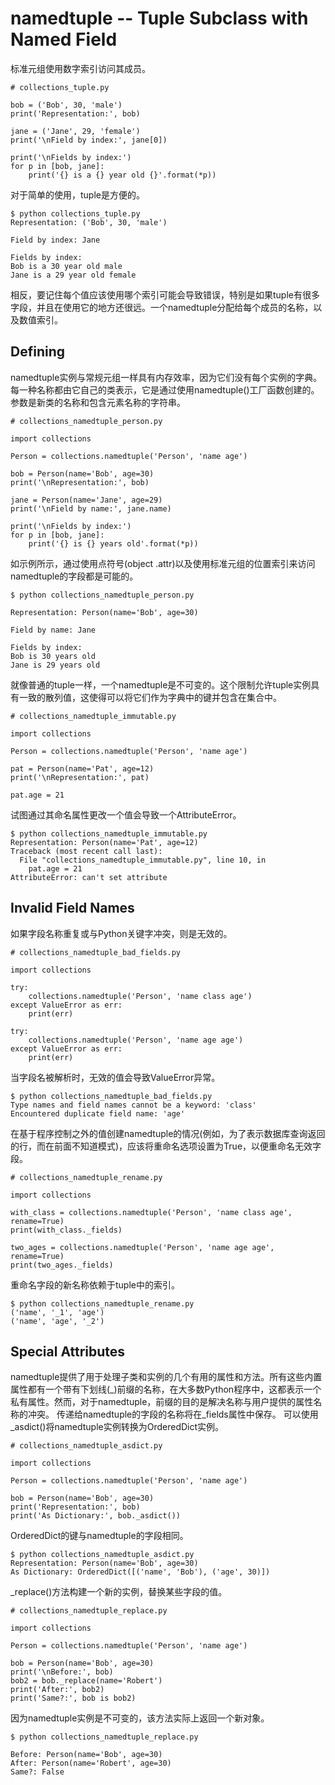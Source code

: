 # namedtuple -- Tuple Subclass with Named Field
标准元组使用数字索引访问其成员。
<pre><code># collections_tuple.py

bob = ('Bob', 30, 'male')
print('Representation:', bob)

jane = ('Jane', 29, 'female')
print('\nField by index:', jane[0])

print('\nFields by index:')
for p in [bob, jane]:
    print('{} is a {} year old {}'.format(*p))</pre></code>
对于简单的使用，tuple是方便的。
<pre><code>$ python collections_tuple.py
Representation: ('Bob', 30, 'male')

Field by index: Jane

Fields by index:
Bob is a 30 year old male
Jane is a 29 year old female</pre></code>
相反，要记住每个值应该使用哪个索引可能会导致错误，特别是如果tuple有很多字段，并且在使用它的地方还很远。一个namedtuple分配给每个成员的名称，以及数值索引。
## Defining
namedtuple实例与常规元组一样具有内存效率，因为它们没有每个实例的字典。每一种名称都由它自己的类表示，它是通过使用namedtuple()工厂函数创建的。参数是新类的名称和包含元素名称的字符串。
<pre><code># collections_namedtuple_person.py

import collections

Person = collections.namedtuple('Person', 'name age')

bob = Person(name='Bob', age=30)
print('\nRepresentation:', bob)

jane = Person(name='Jane', age=29)
print('\nField by name:', jane.name)

print('\nFields by index:')
for p in [bob, jane]:
    print('{} is {} years old'.format(*p))</pre></code>
如示例所示，通过使用点符号(object .attr)以及使用标准元组的位置索引来访问namedtuple的字段都是可能的。
<pre><code>$ python collections_namedtuple_person.py

Representation: Person(name='Bob', age=30)

Field by name: Jane

Fields by index:
Bob is 30 years old
Jane is 29 years old</pre></code>
就像普通的tuple一样，一个namedtuple是不可变的。这个限制允许tuple实例具有一致的散列值，这使得可以将它们作为字典中的键并包含在集合中。
<pre><code># collections_namedtuple_immutable.py

import collections

Person = collections.namedtuple('Person', 'name age')

pat = Person(name='Pat', age=12)
print('\nRepresentation:', pat)

pat.age = 21</pre></code>
试图通过其命名属性更改一个值会导致一个AttributeError。
<pre><code>$ python collections_namedtuple_immutable.py
Representation: Person(name='Pat', age=12)
Traceback (most recent call last):
  File "collections_namedtuple_immutable.py", line 10, in <module>
    pat.age = 21
AttributeError: can't set attribute</pre></code>
## Invalid Field Names
如果字段名称重复或与Python关键字冲突，则是无效的。
<pre><code># collections_namedtuple_bad_fields.py

import collections

try:
    collections.namedtuple('Person', 'name class age')
except ValueError as err:
    print(err)

try:
    collections.namedtuple('Person', 'name age age')
except ValueError as err:
    print(err)</pre></code>
当字段名被解析时，无效的值会导致ValueError异常。
<pre><code>$ python collections_namedtuple_bad_fields.py
Type names and field names cannot be a keyword: 'class'
Encountered duplicate field name: 'age'</pre></code>
在基于程序控制之外的值创建namedtuple的情况(例如，为了表示数据库查询返回的行，而在前面不知道模式)，应该将重命名选项设置为True，以便重命名无效字段。
<pre><code># collections_namedtuple_rename.py

import collections

with_class = collections.namedtuple('Person', 'name class age', rename=True)
print(with_class._fields)

two_ages = collections.namedtuple('Person', 'name age age', rename=True)
print(two_ages._fields)</pre></code>
重命名字段的新名称依赖于tuple中的索引。
<pre><code>$ python collections_namedtuple_rename.py
('name', '_1', 'age')
('name', 'age', '_2')</pre></code>
## Special Attributes
namedtuple提供了用于处理子类和实例的几个有用的属性和方法。所有这些内置属性都有一个带有下划线(_)前缀的名称，在大多数Python程序中，这都表示一个私有属性。然而，对于namedtuple，前缀的目的是解决名称与用户提供的属性名称的冲突。
传递给namedtuple的字段的名称将在_fields属性中保存。
可以使用_asdict()将namedtuple实例转换为OrderedDict实例。
<pre><code># collections_namedtuple_asdict.py

import collections

Person = collections.namedtuple('Person', 'name age')

bob = Person(name='Bob', age=30)
print('Representation:', bob)
print('As Dictionary:', bob._asdict())</pre></code>
OrderedDict的键与namedtuple的字段相同。
<pre><code>$ python collections_namedtuple_asdict.py
Representation: Person(name='Bob', age=30)
As Dictionary: OrderedDict([('name', 'Bob'), ('age', 30)])</pre></code>
_replace()方法构建一个新的实例，替换某些字段的值。
<pre><code># collections_namedtuple_replace.py

import collections

Person = collections.namedtuple('Person', 'name age')

bob = Person(name='Bob', age=30)
print('\nBefore:', bob)
bob2 = bob._replace(name='Robert')
print('After:', bob2)
print('Same?:', bob is bob2)</pre></code>
因为namedtuple实例是不可变的，该方法实际上返回一个新对象。
<pre><code>$ python collections_namedtuple_replace.py

Before: Person(name='Bob', age=30)
After: Person(name='Robert', age=30)
Same?: False</pre></code>


